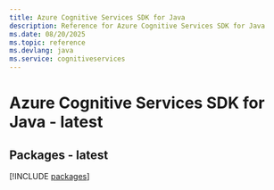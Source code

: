 ```yaml
---
title: Azure Cognitive Services SDK for Java
description: Reference for Azure Cognitive Services SDK for Java
ms.date: 08/20/2025
ms.topic: reference
ms.devlang: java
ms.service: cognitiveservices
---
```

# Azure Cognitive Services SDK for Java - latest
## Packages - latest
[!INCLUDE [packages](cognitive-services-index.md)]